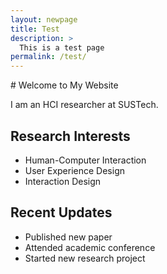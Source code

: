 ```yaml
---
layout: newpage
title: Test
description: >
  This is a test page
permalink: /test/
---
```


<div class="content-wrapper" markdown="1">
<div class="en-content" markdown="1">
# Welcome to My Website

I am an HCI researcher at SUSTech.

## Research Interests
- Human-Computer Interaction
- User Experience Design
- Interaction Design

## Recent Updates
- Published new paper
- Attended academic conference
- Started new research project
</div>

<div class="zh-content" markdown="1" style="display: none;">
# 欢迎来到我的网站

我是一名 HCI 研究者，目前在 SUSTech 工作。

## 研究方向
- 人机交互
- 用户体验设计
- 交互设计

## 最新动态
- 发表了新的论文
- 参与了学术会议
- 开展了新的研究项目
</div>
</div>